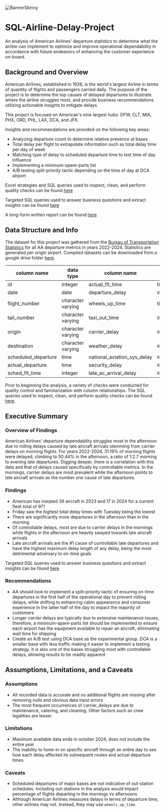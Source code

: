 ![BannerSkinny](https://github.com/user-attachments/assets/0227b5ef-e000-4477-b5fd-357d38fb2937)

# SQL-Airline-Delay-Project

An analysis of American Airlines' departure statistics to determine what the airline can implement to optimize and improve operational dependability in accordance with future endeavors of enhancing the customer experience on-board.

## Background and Overview
American Airlines, established in 1926, is the world's largest Airline in terms of quantity of flights and passengers carried daily. The purpose of the project is to determine the top causes of delayed departures to illustrate where the airline struggles most, and provide business recommendations utilizing actionable insights to mitigate delays. 

This project is focused on American's nine largest hubs: DFW, CLT, MIA, PHX, ORD, PHL, LAX, DCA, and JFK.

Insights and recommendations are provided on the following key areas:
- Analyzing departure count to determine relative presence at bases
- Total delay per flight to extrapolate information such as total delay time per day of week
- Matching type of delay to scheduled departure time to test time of day influence
- Implementing a minimum-spare-parts list
- A/B testing split-priority tactic depending on the time of day at DCA airport
  
  
Excel strategies and SQL queries used to inspect, clean, and perform quality checks can be found [here](https://github.com/MichaelZaniewski/SQL-Airline-Delay-Project/blob/main/Excel%20and%20SQL%20Quality%20Checks.md)
 
Targeted SQL queries used to answer business questions and extract insights can be found [here](https://github.com/MichaelZaniewski/SQL-Airline-Delay-Project/blob/main/SQL%20Analysis%20Queries.md) 

A long-form written report can be found [here](https://docs.google.com/document/d/1FbklT3wubcDVVe8UjOMpISShDmbYRQFbfnnLsYlv4DM/edit?usp=sharing)

## Data Structure and Info
The dataset for this project was gathered from the [Bureau of Transportation Statistics](https://www.transtats.bts.gov/ontime/departures.aspx) for all AA departure metrics in years 2022-2024. Statistics are generated per origin airport. Compiled datasets can be downloaded from a google drive folder [here](https://drive.google.com/drive/folders/149eeRoGHqdNVELTDj48WXwkjbDq19Gq3?usp=drive_link).

|   column name       |     data type     |     column name     | data type           |   
|  -------------------| ------------------| ------------------- |---------------------|           
|         id          |     integer       |  actual_flt_time    | time                |
|       date          |       date        |  departure_delay    | integer             |
|   flight_number     |character varying  |    wheels_up_time   | time                |
|    tail_number      | character varying |     taxi_out_time   | integer             |
|      origin         |character varying  |     carrier_delay   | integer             |
|   destination       | character varying | weather_delay       |  integer            |
| scheduled_departure |       time        | national_aviation_sys_delay| integer      |
| actual_departure    |       time        | security_delay      | integer             |
| sched_flt_time      |       integer     | late_ac_arrival_delay| integer            |


Prior to beginning the analysis, a variety of checks were conducted for quality control and familiarization with column relationships. The SQL queries used to inspect, clean, and perform quality checks can be found [here](https://github.com/MichaelZaniewski/SQL-Airline-Delay-Project/blob/main/Excel%20and%20SQL%20Quality%20Checks.md).

## Executive Summary
### Overview of Findings
American Airlines' departure dependability struggles most in the afternoon due to rolling delays caused by late aircraft arrivals stemming from carrier delays on morning flights. For years 2022-2024, 31.19% of morning flights were delayed, climbing to 50.44% in the afternoon, a ratio of 1:2.7 morning to evening late departures. Digging deeper, there is a correlation with this data and that of delays caused specifically by controllable metrics. In the mornings, carrier delays are most prevalent while the afternoon points to late aircraft arrivals as the number one cause of late departures. 

### Findings
- American has instated 39 aircraft in 2023 and 17 in 2024 for a current fleet total of 971
- Friday saw the highest total delay times with Tuesday being the lowest
- There are significantly more departures in the afternoon than in the morning
- Of controllable delays, most are due to carrier delays in the mornings while flights in the afternoon are heavily swayed towards late aircraft arrivals
- Late aircraft arrivals are the #1 cause of controllable late departures and have the highest maximum delay length of any delay, being the most detrimental adversary to on-time goals

Targeted SQL queries used to answer business questions and extract insights can be found [here](https://github.com/MichaelZaniewski/SQL-Airline-Delay-Project/blob/main/SQL%20Analysis%20Queries.md) 
  
### Recommendations
- AA should look to implement a split-priority tactic of ensuring on-time departures in the first half of the operational day to prevent rolling delays, while shifting to enhancing cabin appearance and consumer experience in the latter half of the day to impact the majority of customers
- Longer carrier delays are typically due to extensive maintenance issues, therefore, a minimum-spare-parts list should be implemented to ensure each airport has the equipment available to repair an aircraft, eliminating wait time for shipping
- Create an A/B test using DCA base as the experimental group. DCA is a smaller base with less traffic making it easier to implement a testing strategy. It is also one of the bases struggling most with controllable delays, allowing results to be readily apparent

## Assumptions, Limitations, and a Caveats
### Assumptions
- All recorded data is accurate and no additional flights are missing after removing nulls and obvious data input errors
- The most frequent occurrences of carrier_delays are due to maintenance, catering, and cleaning. Other factors such as crew legalities are lesser.

### Limitations
- Maximum available data ends in october 2024, does not include the entire year
- The inability to hone-in on specific aircraft through an entire day to see how each delay affected its subsequent routes and actual departure times
  
### Caveats
- Scheduled departures of major bases are not indicative of out-station schedules. Including out-stations in the analysis would impact percentage of flights departing in the mornings vs afternoons
- Although American Airlines measures delays in terms of departure time, other airlines may not. Instead, they may use `wheels_up_time`.
